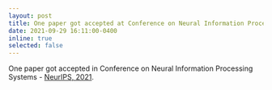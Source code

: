 ```yaml
---
layout: post
title: One paper got accepted at Conference on Neural Information Processing Systems (NeurIPS), 2021.
date: 2021-09-29 16:11:00-0400
inline: true
selected: false
---
```


One paper got accepted in Conference on Neural Information Processing Systems - [NeurIPS, 2021](https://nips.cc/). 


